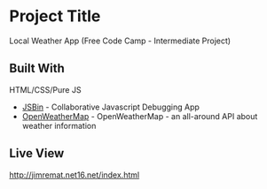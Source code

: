 # Project Title

Local Weather App (Free Code Camp - Intermediate Project)



## Built With

HTML/CSS/Pure JS
* [JSBin](https://jsbin.com) - Collaborative Javascript Debugging App
* [OpenWeatherMap](https://openweathermap.org/) - OpenWeatherMap - an all-around API about weather information


## Live View
http://jimremat.net16.net/index.html
